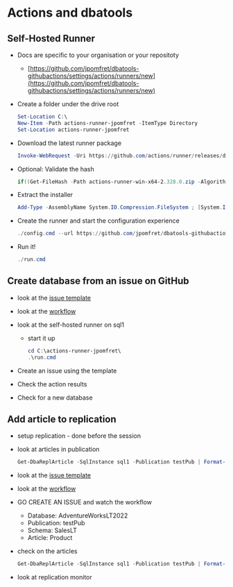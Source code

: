 # Actions and dbatools

## Self-Hosted Runner

- Docs are specific to your organisation or your repositoty
  - [https://github.com/jpomfret/dbatools-githubactions/settings/actions/runners/new](https://github.com/jpomfret/dbatools-githubactions/settings/actions/runners/new)
- Create a folder under the drive root
  
  ```PowerShell
  Set-Location C:\
  New-Item -Path actions-runner-jpomfret -ItemType Directory
  Set-Location actions-runner-jpomfret
  ```

- Download the latest runner package

  ```PowerShell
  Invoke-WebRequest -Uri https://github.com/actions/runner/releases/download/v2.328.0/actions-runner-win-x64-2.328.0.zip -OutFile actions-runner-win-x64-2.328.0.zip
  ```

- Optional: Validate the hash

  ```PowerShell
  if((Get-FileHash -Path actions-runner-win-x64-2.328.0.zip -Algorithm SHA256).Hash.ToUpper() -ne 'a73ae192b8b2b782e1d90c08923030930b0b96ed394fe56413a073cc6f694877'.ToUpper()){ throw 'Computed checksum did not match' }
  ```

- Extract the installer

  ```PowerShell
  Add-Type -AssemblyName System.IO.Compression.FileSystem ; [System.IO.Compression.ZipFile]::ExtractToDirectory("$PWD/actions-runner-win-x64-2.328.0.zip", "$PWD")
  ```

- Create the runner and start the configuration experience

  ```PowerShell
  ./config.cmd --url https://github.com/jpomfret/dbatools-githubactions --token ** # get this from the url above
  ```

- Run it!

  ```PowerShell
  ./run.cmd
  ```

## Create database from an issue on GitHub

- look at the [issue template](..\.github\ISSUE_TEMPLATE\AddDatabase.yml)
- look at the [workflow](..\.github\workflows\createdatabase.yml)
- look at the self-hosted runner on sql1
  - start it up

    ```PowerShell
    cd C:\actions-runner-jpomfret\
    .\run.cmd
    ```

- Create an issue using the template
- Check the action results
- Check for a new database

## Add article to replication

- setup replication - done before the session
- look at articles in publication

  ```PowerShell
  Get-DbaReplArticle -SqlInstance sql1 -Publication testPub | Format-Table
  ```

- look at the [issue template](..\.github\ISSUE_TEMPLATE\AddArticle.yml)
- look at the [workflow](..\.github\workflows\replication.yml)


- GO CREATE AN ISSUE and watch the workflow
  - Database: AdventureWorksLT2022
  - Publication: testPub
  - Schema: SalesLT
  - Article: Product

- check on the articles
  
  ```PowerShell
  Get-DbaReplArticle -SqlInstance sql1 -Publication testPub | Format-Table
  ```

- look at replication monitor
